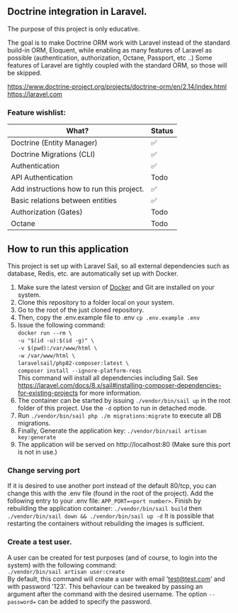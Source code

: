 ## Doctrine integration in Laravel.

The purpose of this project is only educative.

The goal is to make Doctrine ORM work with Laravel instead of the standard build-in ORM, Eloquent, while enabling as many features of Laravel as possible (authentication, authorization, Octane, Passport, etc ..) Some features of Laravel are tightly coupled with the standard ORM, so those will be skipped.

https://www.doctrine-project.org/projects/doctrine-orm/en/2.14/index.html  
https://laravel.com

### Feature wishlist:


| What?                                       | Status   |
|---------------------------------------------|----------|
| Doctrine (Entity Manager)                   | ✅        |
| Doctrine Migrations (CLI)                   | ✅        |
| Authentication                              | ✅        |
| API Authentication                          | Todo     |
| Add instructions how to run this project.   | ✅        |
| Basic relations between entities            | ✅       |
| Authorization (Gates)                       | Todo     |
| Octane                                      | Todo     |

## How to run this application
This project is set up with Laravel Sail, so all external dependencies such as database, Redis, etc. are automatically set up with Docker.

1) Make sure the latest version of [Docker](https://www.docker.com) and Git are installed on your system.
2) Clone this repository to a folder local on your system.
3) Go to the root of the just cloned repository.
4) Then, copy the .env.example file to .env `cp .env.example .env`
5) Issue the following command:   
   `docker run --rm \ `  
   `-u "$(id -u):$(id -g)" \ `  
   `-v $(pwd):/var/www/html \ `  
   `-w /var/www/html \ `  
   `laravelsail/php82-composer:latest \ `  
   `composer install --ignore-platform-reqs `  
   This command will install all dependencies including Sail.
   See https://laravel.com/docs/8.x/sail#installing-composer-dependencies-for-existing-projects for more information.
6) The container can be started by issuing `./vendor/bin/sail up` in the root folder of this project. Use the `-d` option to run in detached mode.
7) Run `./vendor/bin/sail php ./m migrations:migrate` to execute all DB migrations.
8) Finally, Generate the application key: `./vendor/bin/sail artisan key:generate`
9) The application will be served on http://localhost:80 (Make sure this port is not in use.)

### Change serving port

If it is desired to use another port instead of the default 80/tcp, you can change this with the .env file (found in the root of the project).
Add the following entry to your .env file:
`APP_PORT=<port number>`.
Finish by rebuilding the application container:
`./vendor/bin/sail build`
then `./vendor/bin/sail down && ./vendor/bin/sail up -d`
It is possible that restarting the containers without rebuilding the images is sufficient.

### Create a test user.
A user can be created for test purposes (and of course, to login into the system) with the following command:  
`./vendor/bin/sail artisan user:create`  
By default, this command will create a user with email 'test@test.com' and with password '123'.
This behaviour can be tweaked by passing an argument after the command with the desired username. The option `--password=` can be added to specify the password.

